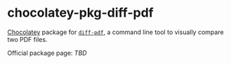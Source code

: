 # chocolatey-pkg-diff-pdf

[Chocolatey](https://chocolatey.org/) package for [`diff-pdf`](https://github.com/vslavik/diff-pdf), a command line tool to visually compare two PDF files.

Official package page: *TBD*